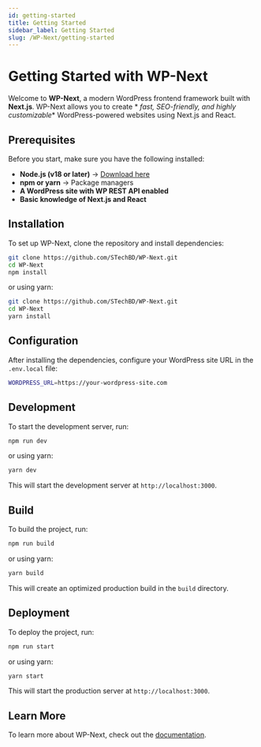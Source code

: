 ```yaml
---
id: getting-started
title: Getting Started
sidebar_label: Getting Started
slug: /WP-Next/getting-started
---
```


# Getting Started with WP-Next

Welcome to **WP-Next**, a modern WordPress frontend framework built with **Next.js**. WP-Next allows you to create *
*fast, SEO-friendly, and highly customizable** WordPress-powered websites using Next.js and React.

## Prerequisites

Before you start, make sure you have the following installed:

- **Node.js (v18 or later)** → [Download here](https://nodejs.org/)
- **npm or yarn** → Package managers
- **A WordPress site with WP REST API enabled**
- **Basic knowledge of Next.js and React**

## Installation

To set up WP-Next, clone the repository and install dependencies:

```sh
git clone https://github.com/STechBD/WP-Next.git
cd WP-Next
npm install
```

or using yarn:

```sh
git clone https://github.com/STechBD/WP-Next.git
cd WP-Next
yarn install
```

## Configuration

After installing the dependencies, configure your WordPress site URL in the `.env.local` file:

```sh
WORDPRESS_URL=https://your-wordpress-site.com
```

## Development

To start the development server, run:

```sh
npm run dev
```

or using yarn:

```sh
yarn dev
```

This will start the development server at `http://localhost:3000`.

## Build

To build the project, run:

```sh
npm run build
```

or using yarn:

```sh
yarn build
```

This will create an optimized production build in the `build` directory.

## Deployment

To deploy the project, run:

```sh
npm run start
```

or using yarn:

```sh
yarn start
```

This will start the production server at `http://localhost:3000`.

## Learn More

To learn more about WP-Next, check out the [documentation](/docs/introduction).
